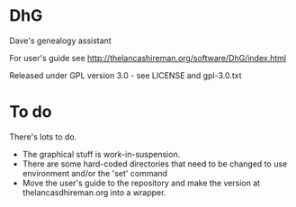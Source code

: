 # DhG
Dave's genealogy assistant

For user's guide see http://thelancashireman.org/software/DhG/index.html

Released under GPL version 3.0 - see LICENSE and gpl-3.0.txt

# To do

There's lots to do.

* The graphical stuff is work-in-suspension.
* There are some hard-coded directories that need to be changed to use
  environment and/or the 'set' command
* Move the user's guide to the repository and make the version at thelancasdhireman.org
  into a wrapper.
